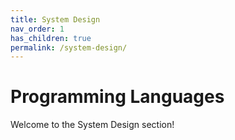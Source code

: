 ```yaml
---
title: System Design
nav_order: 1
has_children: true
permalink: /system-design/
---
```


# Programming Languages

Welcome to the System Design section!
